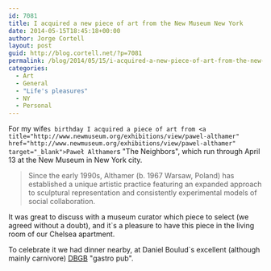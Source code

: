 ```yaml
---
id: 7081
title: I acquired a new piece of art from the New Museum New York
date: 2014-05-15T18:45:18+00:00
author: Jorge Cortell
layout: post
guid: http://blog.cortell.net/?p=7081
permalink: /blog/2014/05/15/i-acquired-a-new-piece-of-art-from-the-new-museum-new-york/
categories:
  - Art
  - General
  - "Life's pleasures"
  - NY
  - Personal
---
```

For my wife`s birthday I acquired a piece of art from <a title="http://www.newmuseum.org/exhibitions/view/pawel-althamer" href="http://www.newmuseum.org/exhibitions/view/pawel-althamer" target="_blank">Paweł Althamer`s "The Neighbors"</a>, which run through April 13 at the New Museum in New York city.

> Since the early 1990s, Althamer (b. 1967 Warsaw, Poland) has established a unique artistic practice featuring an expanded approach to sculptural representation and consistently experimental models of social collaboration.

It was great to discuss with a museum curator which piece to select (we agreed without a doubt), and it`s a pleasure to have this piece in the living room of our Chelsea apartment.

To celebrate it we had dinner nearby, at Daniel Boulud`s excellent (although mainly carnivore) <a title="http://www.dbgb.com/nyc/" href="http://www.dbgb.com/nyc/" target="_blank">DBGB</a> "gastro pub".